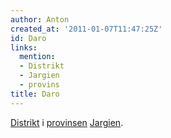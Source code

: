 ```yaml
---
author: Anton
created_at: '2011-01-07T11:47:25Z'
id: Daro
links:
  mention:
  - Distrikt
  - Jargien
  - provins
title: Daro
---
```


[Distrikt] i [provinsen][] [Jargien].

  [Distrikt]: Distrikt
  [provinsen]: provins
  [Jargien]: Jargien
